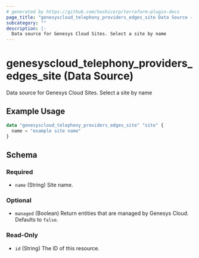 ```yaml
---
# generated by https://github.com/hashicorp/terraform-plugin-docs
page_title: "genesyscloud_telephony_providers_edges_site Data Source - terraform-provider-genesyscloud"
subcategory: ""
description: |-
  Data source for Genesys Cloud Sites. Select a site by name
---
```


# genesyscloud_telephony_providers_edges_site (Data Source)

Data source for Genesys Cloud Sites. Select a site by name

## Example Usage

```terraform
data "genesyscloud_telephony_providers_edges_site" "site" {
  name = "example site name"
}
```

<!-- schema generated by tfplugindocs -->
## Schema

### Required

- `name` (String) Site name.

### Optional

- `managed` (Boolean) Return entities that are managed by Genesys Cloud. Defaults to `false`.

### Read-Only

- `id` (String) The ID of this resource.
